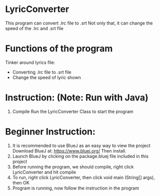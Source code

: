 # LyricConverter
This program can convert .lrc file to .srt 
Not only that, it can change the speed of the .lrc and .srt file

# Functions of the program
Tinker around lyrics file:
- Converting .lrc file to .srt file
- Change the speed of lyric shown

# Instruction: (Note: Run with Java)
1. Compile Run the LyricConverter Class to start the program

# Beginner Instruction:
1. It is recommended to use BlueJ as an easy way to view the project
   Download BlueJ at: https://www.bluej.org/
   Then install.
2. Launch BlueJ by clicking on the package.bluej file included in this project
3. Before running the program, we should compile, right click LyricConverter and hit compile
4. To run, right click LyricConverter, then click void main (String[] args), then OK
5. Program is running, now follow the instruction in the program
